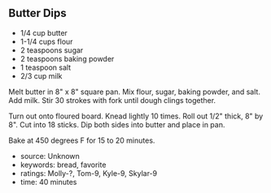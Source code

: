 Butter Dips
-----------

- 1/4 cup butter
- 1-1/4 cups flour
- 2 teaspoons sugar
- 2 teaspoons baking powder
- 1 teaspoon salt
- 2/3 cup milk

Melt butter in 8" x 8" square pan.  Mix flour, sugar, baking powder,
and salt.  Add milk.  Stir 30 strokes with fork until dough clings
together.

Turn out onto floured board.  Knead lightly 10 times.  Roll out 1/2"
thick, 8" by 8".  Cut into 18 sticks.  Dip both sides into butter and
place in pan.

Bake at 450 degrees F for 15 to 20 minutes.

- source: Unknown
- keywords: bread, favorite
- ratings: Molly-?, Tom-9, Kyle-9, Skylar-9
- time: 40 minutes
